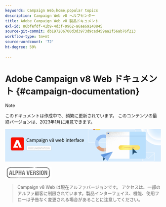 ```yaml
---
keywords: Campaign Web;home;popular topics
description: Campaign Web v8 ヘルプセンター
title: Adobe Campaign Web v8 製品ドキュメント
exl-id: 86bfefdf-41b9-4d3f-9962-a6ae69140845
source-git-commit: db197206700d3d3973d9cad459aa2f56ab76f213
workflow-type: tm+mt
source-wordcount: '72'
ht-degree: 59%

---
```


# Adobe Campaign v8 Web ドキュメント {#campaign-documentation}

>[!NOTE]
>
>このドキュメントは作成中で、頻繁に更新されています。 このコンテンツの最終バージョンは、2023年1月に用意できます。

![](assets/do-not-localize/banner-documentationv8.png)

![](assets/do-not-localize/badge.png)

>Campaign v8 Web は現在アルファバージョンです。 アクセスは、一部のアルファ顧客に制限されています。製品インターフェイス、機能、使用フローは予告なく変更される場合があることに注意してください。
